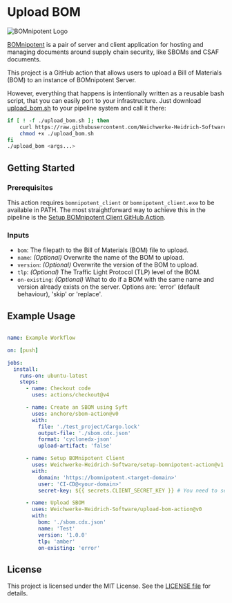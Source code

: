 # Upload BOM

![BOMnipotent Logo](https://www.bomnipotent.de/images/bomnipotent_banner.svg)

[BOMnipotent](https://www.bomnipotent.de) is a pair of server and client application for hosting and managing documents around supply chain security, like SBOMs and CSAF documents.

This project is a GitHub action that allows users to upload a Bill of Materials (BOM) to an instance of BOMnipotent Server.

However, everything that happens is intentionally written as a reusable bash script, that you can easily port to your infrastructure. Just download [upload_bom.sh](https://github.com/Weichwerke-Heidrich-Software/upload-bom-action/blob/main/upload_bom.sh) to your pipeline system and call it there:
```bash
if [ ! -f ./upload_bom.sh ]; then
    curl https://raw.githubusercontent.com/Weichwerke-Heidrich-Software/upload-bom-action/refs/heads/main/upload_bom.sh > ./upload_bom.sh
    chmod +x ./upload_bom.sh
fi
./upload_bom <args...>
```

## Getting Started

### Prerequisites

This action requires `bomnipotent_client` or `bomnipotent_client.exe` to be available in PATH. The most straightforward way to achieve this in the pipeline is the [Setup BOMnipotent Client GitHub Action](https://github.com/marketplace/actions/setup-bomnipotent-client).

### Inputs

- `bom`: The filepath to the Bill of Materials (BOM) file to upload.
- `name`: *(Optional)* Overwrite the name of the BOM to upload.
- `version`: *(Optional)* Overwrite the version of the BOM to upload.
- `tlp`: *(Optional)* The Traffic Light Protocol (TLP) level of the BOM.
- `on-existing`: *(Optional)* What to do if a BOM with the same name and version already exists on the server. Options are: 'error' (default behaviour), 'skip' or 'replace'.

## Example Usage

```yaml

name: Example Workflow

on: [push]

jobs:
  install:
    runs-on: ubuntu-latest
    steps:
      - name: Checkout code
        uses: actions/checkout@v4

      - name: Create an SBOM using Syft
        uses: anchore/sbom-action@v0
        with:
          file: './test_project/Cargo.lock'
          output-file: './sbom.cdx.json'
          format: 'cyclonedx-json'
          upload-artifact: 'false'

      - name: Setup BOMnipotent Client
        uses: Weichwerke-Heidrich-Software/setup-bomnipotent-action@v1
        with:
          domain: 'https://bomnipotent.<target-domain>'
          user: 'CI-CD@<your-domain>'
          secret-key: ${{ secrets.CLIENT_SECRET_KEY }} # You need to set this up in your action repository secrets.

      - name: Upload SBOM
        uses: Weichwerke-Heidrich-Software/upload-bom-action@v0
        with:
          bom: './sbom.cdx.json'
          name: 'Test'
          version: '1.0.0'
          tlp: 'amber'
          on-existing: 'error'
```

## License

This project is licensed under the MIT License. See the [LICENSE file](https://github.com/Weichwerke-Heidrich-Software/upload-bom-action/blob/main/LICENSE) for details.
